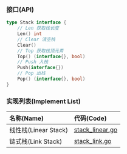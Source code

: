 ### 接口(API)
```go
type Stack interface {
    // Len 获取栈长度
    Len() int
    // Clear 清空栈
    Clear()
    // Top 获取栈顶元素
    Top() (interface{}, bool)
    // Push 入栈
    Push(interface{})
    // Pop 出栈
    Pop() (interface{}, bool)
}
```

### 实现列表(Implement List)
| 名称(Name)          | 代码(Code)                                                                                            |
|:------------------|:----------------------------------------------------------------------------------------------------|
| 线性栈(Linear Stack) | [stack_linear.go](https://github.com/pyihe/gobase/blob/master/data-structure/stack/stack_linear.go) |
| 链式栈(Link Stack)   | [stack_link.go](https://github.com/pyihe/gobase/blob/master/data-structure/stack/stack_link.go)     |
